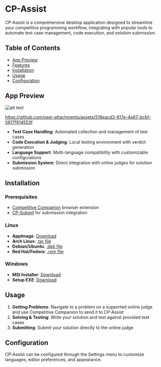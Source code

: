 # CP-Assist

CP-Assist is a comprehensive desktop application designed to streamline your competitive programming workflow, integrating with popular tools to automate test case management, code execution, and solution submission.

## Table of Contents
- [App Preview](#app-preview)
- [Features](#features)
- [Installation](#installation)
- [Usage](#usage)
- [Configuration](#configuration)

## App Preview


![alt text](https://github.com/veryshyjelly/cp-assist/blob/main/cp-assist-shot.png?raw=true)

https://github.com/user-attachments/assets/516eacd3-817e-4e87-bcbf-0817f914553f

- **Test Case Handling**: Automated collection and management of test cases
- **Code Execution & Judging**: Local testing environment with verdict generation
- **Language Support**: Multi-language compatibility with customizable configurations
- **Submission System**: Direct integration with online judges for solution submission

## Installation

### Prerequisites
- [Competitive Companion](https://github.com/jmerle/competitive-companion) browser extension
- [CP-Submit](https://github.com/tsycho/cp-submit) for submission integration

### Linux
- **AppImage**: [Download](https://github.com/veryshyjelly/cp-assist/releases/download/v0.2.1/cp-assist_0.2.1_amd64.AppImage)
- **Arch Linux**: [.tar file](https://github.com/veryshyjelly/cp-assist/releases/download/v0.2.1/cp-assist-0.2.1-1-x86_64.pkg.tar.zst)
- **Debian/Ubuntu**: [.deb file](https://github.com/veryshyjelly/cp-assist/releases/download/v0.2.1/cp-assist_0.2.1_amd64.deb)
- **Red Hat/Fedora**: [.rpm file](https://github.com/veryshyjelly/cp-assist/releases/download/v0.2.1/cp-assist-0.2.1-1.x86_64.rpm)

### Windows
- **MSI Installer**: [Download](https://github.com/veryshyjelly/cp-assist/releases/download/v0.2.1/cp-assist_0.2.1_x64_en-US.msi)
- **Setup EXE**: [Download](https://github.com/veryshyjelly/cp-assist/releases/download/v0.2.1/cp-assist_0.2.1_x64-setup.exe)

## Usage

1. **Getting Problems**: Navigate to a problem on a supported online judge and use Competitive Companion to send it to CP-Assist
2. **Solving & Testing**: Write your solution and test against provided test cases
3. **Submitting**: Submit your solution directly to the online judge

## Configuration

CP-Assist can be configured through the Settings menu to customize languages, editor preferences, and appearance.

